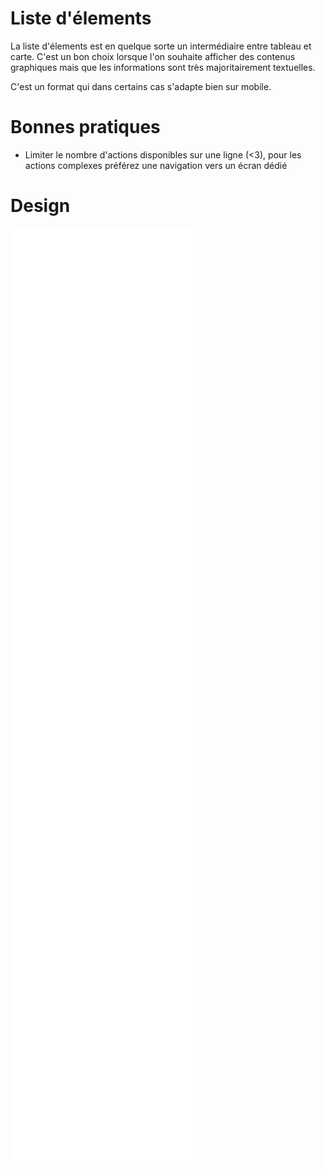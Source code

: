 # Liste d'élements

La liste d'élements est en quelque sorte un intermédiaire entre tableau et carte.
C'est un bon choix lorsque l'on souhaite afficher des contenus graphiques mais que les informations sont très majoritairement textuelles.

C'est un format qui dans certains cas s'adapte bien sur mobile.

# Bonnes pratiques

- Limiter le nombre d'actions disponibles sur une ligne (<3), pour les actions complexes préférez une navigation vers un écran dédié

# Design

<iframe src="/design-system/iframes/organismes/items.html" height="1500px" scrolling="no" style="border:none;" ></iframe>